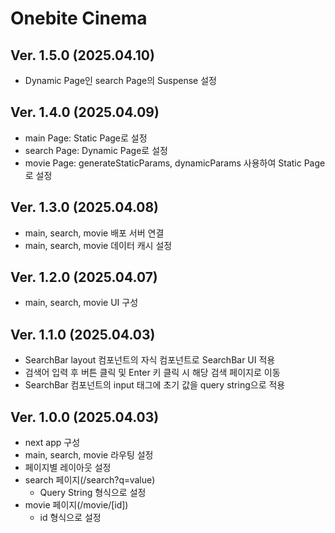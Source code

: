 # Onebite Cinema

## Ver. 1.5.0 (2025.04.10)

- Dynamic Page인 search Page의 Suspense 설정

## Ver. 1.4.0 (2025.04.09)

- main Page: Static Page로 설정
- search Page: Dynamic Page로 설정
- movie Page: generateStaticParams, dynamicParams 사용하여 Static Page로 설정

## Ver. 1.3.0 (2025.04.08)

- main, search, movie 배포 서버 연결
- main, search, movie 데이터 캐시 설정

## Ver. 1.2.0 (2025.04.07)

- main, search, movie UI 구성

## Ver. 1.1.0 (2025.04.03)

- SearchBar layout 컴포넌트의 자식 컴포넌트로 SearchBar UI 적용
- 검색어 입력 후 버튼 클릭 및 Enter 키 클릭 시 해당 검색 페이지로 이동
- SearchBar 컴포넌트의 input 태그에 초기 값을 query string으로 적용

## Ver. 1.0.0 (2025.04.03)

- next app 구성
- main, search, movie 라우팅 설정
- 페이지별 레이아웃 설정
- search 페이지(/search?q=value)
  - Query String 형식으로 설정
- movie 페이지(/movie/[id])
  - id 형식으로 설정
